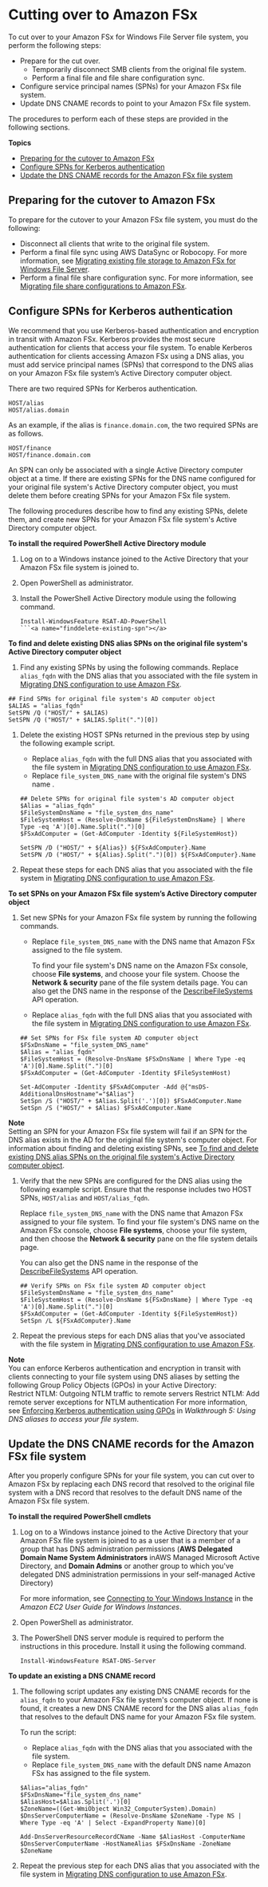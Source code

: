 # Cutting over to Amazon FSx<a name="cutover-to-fsx"></a>

To cut over to your Amazon FSx for Windows File Server file system, you perform the following steps:
+ Prepare for the cut over\.
  + Temporarily disconnect SMB clients from the original file system\.
  + Perform a final file and file share configuration sync\.
+ Configure service principal names \(SPNs\) for your Amazon FSx file system\.
+ Update DNS CNAME records to point to your Amazon FSx file system\.

The procedures to perform each of these steps are provided in the following sections\.

**Topics**
+ [Preparing for the cutover to Amazon FSx](#final-sync-and-disconnect)
+ [Configure SPNs for Kerberos authentication](#configure-spns)
+ [Update the DNS CNAME records for the Amazon FSx file system](#update-dns-cname)

## Preparing for the cutover to Amazon FSx<a name="final-sync-and-disconnect"></a>

To prepare for the cutover to your Amazon FSx file system, you must do the following:
+ Disconnect all clients that write to the original file system\.
+ Perform a final file sync using AWS DataSync or Robocopy\. For more information, see [Migrating existing file storage to Amazon FSx for Windows File Server](migrate-files-fsx.md)\. 
+ Perform a final file share configuration sync\. For more information, see [Migrating file share configurations to Amazon FSx](migrate-file-share-config-to-fsx.md)\.

## Configure SPNs for Kerberos authentication<a name="configure-spns"></a>

We recommend that you use Kerberos\-based authentication and encryption in transit with Amazon FSx\. Kerberos provides the most secure authentication for clients that access your file system\. To enable Kerberos authentication for clients accessing Amazon FSx using a DNS alias, you must add service principal names \(SPNs\) that correspond to the DNS alias on your Amazon FSx file system’s Active Directory computer object\. 

There are two required SPNs for Kerberos authentication\.

```
HOST/alias
HOST/alias.domain
```

As an example, if the alias is `finance.domain.com`, the two required SPNs are as follows\.

```
HOST/finance
HOST/finance.domain.com
```

An SPN can only be associated with a single Active Directory computer object at a time\. If there are existing SPNs for the DNS name configured for your original file system's Active Directory computer object, you must delete them before creating SPNs for your Amazon FSx file system\.

The following procedures describe how to find any existing SPNs, delete them, and create new SPNs for your Amazon FSx file system's Active Directory computer object\.

**To install the required PowerShell Active Directory module**

1. Log on to a Windows instance joined to the Active Directory that your Amazon FSx file system is joined to\.

1. Open PowerShell as administrator\.

1. Install the PowerShell Active Directory module using the following command\.

   ```
   Install-WindowsFeature RSAT-AD-PowerShell
   ```<a name="finddelete-existing-spn"></a>

**To find and delete existing DNS alias SPNs on the original file system's Active Directory computer object**

1.  Find any existing SPNs by using the following commands\. Replace `alias_fqdn` with the DNS alias that you associated with the file system in [Migrating DNS configuration to use Amazon FSx](migrate-dns-config.md)\.

   ```
   ## Find SPNs for original file system's AD computer object
   $ALIAS = "alias_fqdn"
   SetSPN /Q ("HOST/" + $ALIAS)
   SetSPN /Q ("HOST/" + $ALIAS.Split(".")[0])
   ```

1. Delete the existing HOST SPNs returned in the previous step by using the following example script\.
   + Replace `alias_fqdn` with the full DNS alias that you associated with the file system in [Migrating DNS configuration to use Amazon FSx](migrate-dns-config.md)\.
   + Replace `file_system_DNS_name` with the original file system's DNS name \.

   ```
   ## Delete SPNs for original file system's AD computer object
   $Alias = "alias_fqdn"
   $FileSystemDnsName = "file_system_dns_name"
   $FileSystemHost = (Resolve-DnsName ${FileSystemDnsName} | Where Type -eq 'A')[0].Name.Split(".")[0]
   $FSxAdComputer = (Get-AdComputer -Identity ${FileSystemHost})
   
   SetSPN /D ("HOST/" + ${Alias}) ${FSxAdComputer}.Name
   SetSPN /D ("HOST/" + ${Alias}.Split(".")[0]) ${FSxAdComputer}.Name
   ```

1. Repeat these steps for each DNS alias that you associated with the file system in [Migrating DNS configuration to use Amazon FSx](migrate-dns-config.md)\.

**To set SPNs on your Amazon FSx file system’s Active Directory computer object**

1. Set new SPNs for your Amazon FSx file system by running the following commands\.
   + Replace `file_system_DNS_name` with the DNS name that Amazon FSx assigned to the file system\. 

     To find your file system's DNS name on the Amazon FSx console, choose **File systems**, and choose your file system\. Choose the **Network & security** pane of the file system details page\. You can also get the DNS name in the response of the [DescribeFileSystems](https://docs.aws.amazon.com/fsx/latest/APIReference/API_DescribeFileSystems.html) API operation\.
   + Replace `alias_fqdn` with the full DNS alias that you associated with the file system in [Migrating DNS configuration to use Amazon FSx](migrate-dns-config.md)\.

   ```
   ## Set SPNs for FSx file system AD computer object
   $FSxDnsName = "file_system_DNS_name"
   $Alias = "alias_fqdn"
   $FileSystemHost = (Resolve-DnsName $FSxDnsName | Where Type -eq 'A')[0].Name.Split(".")[0]
   $FSxAdComputer = (Get-AdComputer -Identity $FileSystemHost)
   
   Set-AdComputer -Identity $FSxAdComputer -Add @{"msDS-AdditionalDnsHostname"="$Alias"}
   SetSpn /S ("HOST/" + $Alias.Split('.')[0]) $FSxAdComputer.Name
   SetSpn /S ("HOST/" + $Alias) $FSxAdComputer.Name
   ```
**Note**  
Setting an SPN for your Amazon FSx file system will fail if an SPN for the DNS alias exists in the AD for the original file system's computer object\. For information about finding and deleting existing SPNs, see [To find and delete existing DNS alias SPNs on the original file system's Active Directory computer object](#finddelete-existing-spn)\.

1. Verify that the new SPNs are configured for the DNS alias using the following example script\. Ensure that the response includes two HOST SPNs, `HOST/alias` and `HOST/alias_fqdn`\.

   Replace `file_system_DNS_name` with the DNS name that Amazon FSx assigned to your file system\. To find your file system's DNS name on the Amazon FSx console, choose **File systems**, choose your file system, and then choose the **Network & security** pane on the file system details page\. 

   You can also get the DNS name in the response of the [DescribeFileSystems](https://docs.aws.amazon.com/fsx/latest/APIReference/API_DescribeFileSystems.html) API operation\.

   ```
   ## Verify SPNs on FSx file system AD computer object
   $FileSystemDnsName = "file_system_dns_name"
   $FileSystemHost = (Resolve-DnsName ${FSxDnsName} | Where Type -eq 'A')[0].Name.Split(".")[0]
   $FSxAdComputer = (Get-AdComputer -Identity ${FileSystemHost})
   SetSpn /L ${FSxAdComputer}.Name
   ```

1. Repeat the previous steps for each DNS alias that you've associated with the file system in [Migrating DNS configuration to use Amazon FSx](migrate-dns-config.md)\.

**Note**  
You can enforce Kerberos authentication and encryption in transit with clients connecting to your file system using DNS aliases by setting the following Group Policy Objects \(GPOs\) in your Active Directory:  
Restrict NTLM: Outgoing NTLM traffic to remote servers
Restrict NTLM: Add remote server exceptions for NTLM authentication
For more information, see [Enforcing Kerberos authentication using GPOs](walkthrough05-file-system-custom-CNAME.md#enforce-kerberos) in *Walkthrough 5: Using DNS aliases to access your file system*\.

## Update the DNS CNAME records for the Amazon FSx file system<a name="update-dns-cname"></a>

After you properly configure SPNs for your file system, you can cut over to Amazon FSx by replacing each DNS record that resolved to the original file system with a DNS record that resolves to the default DNS name of the Amazon FSx file system\.

**To install the required PowerShell cmdlets**

1. Log on to a Windows instance joined to the Active Directory that your Amazon FSx file system is joined to as a user that is a member of a group that has DNS administration permissions \(**AWS Delegated Domain Name System Administrators** inAWS Managed Microsoft Active Directory, and **Domain Admins** or another group to which you've delegated DNS administration permissions in your self\-managed Active Directory\) 

   For more information, see [Connecting to Your Windows Instance](https://docs.aws.amazon.com/AWSEC2/latest/WindowsGuide/connecting_to_windows_instance.html) in the *Amazon EC2 User Guide for Windows Instances*\.

1. Open PowerShell as administrator\.

1. The PowerShell DNS server module is required to perform the instructions in this procedure\. Install it using the following command\.

   ```
   Install-WindowsFeature RSAT-DNS-Server
   ```

**To update an existing a DNS CNAME record**

1. The following script updates any existing DNS CNAME records for the `alias_fqdn` to your Amazon FSx file system's computer object\. If none is found, it creates a new DNS CNAME record for the DNS alias `alias_fqdn` that resolves to the default DNS name for your Amazon FSx file system\. 

   To run the script:
   + Replace `alias_fqdn` with the DNS alias that you associated with the file system\.
   + Replace `file_system_DNS_name` with the default DNS name Amazon FSx has assigned to the file system\.

   ```
   $Alias="alias_fqdn"
   $FSxDnsName="file_system_dns_name"
   $AliasHost=$Alias.Split('.')[0]
   $ZoneName=((Get-WmiObject Win32_ComputerSystem).Domain)
   $DnsServerComputerName = (Resolve-DnsName $ZoneName -Type NS | Where Type -eq 'A' | Select -ExpandProperty Name)[0]
   
   Add-DnsServerResourceRecordCName -Name $AliasHost -ComputerName $DnsServerComputerName -HostNameAlias $FSxDnsName -ZoneName $ZoneName
   ```

1. Repeat the previous step for each DNS alias that you associated with the file system in [Migrating DNS configuration to use Amazon FSx](migrate-dns-config.md)\.